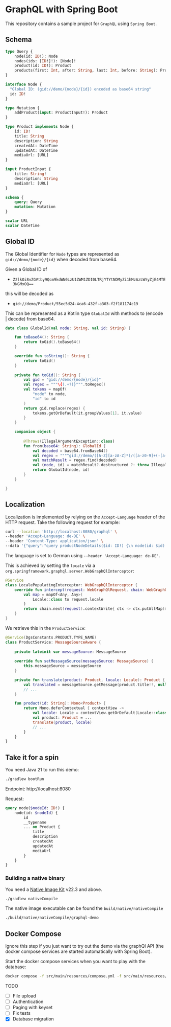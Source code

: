 # GraphQL with Spring Boot

This repository contains a sample project for `GraphQL` using `Spring Boot`.

## Schema

```graphql
type Query {
    node(id: ID!): Node
    nodes(ids: [ID!]!): [Node]!
    product(id: ID!): Product
    products(first: Int, after: String, last: Int, before: String): ProductConnection
}

interface Node {
  "Global ID: (gid://demo/{node}/{id}) encoded as base64 string"
  id: ID!
}

type Mutation {
    addProduct(input: ProductInput!): Product
}

type Product implements Node {
    id: ID!
    title: String
    description: String
    createdAt: DateTime
    updatedAt: DateTime
    mediaUrl: [URL]
}

input ProductInput {
    title: String!
    description: String
    mediaUrl: [URL]
}

schema {
    query: Query
    mutation: Mutation
}

scalar URL
scalar DateTime
```

## Global ID

The Global Identifier for `Node` types are represented as `gid://demo/{node}/{id}` when decoded from base64.

Given a Global ID of

- `Z2lkOi8vZGVtby9Qcm9kdWN0LzU1ZWM1ZDI0LTRjYTYtNDMyZi1hMzAzLWYyZjE4MTE3NGMxOQ==`

this will be decoded as

- `gid://demo/Product/55ec5d24-4ca6-432f-a303-f2f181174c19`

This can be represented as a Kotlin type `GlobalId` with methods to (encode | decode) from base64.

```kotlin
data class GlobalId(val node: String, val id: String) {

    fun toBase64(): String {
        return toGid().toBase64()
    }

    override fun toString(): String {
        return toGid()
    }
    
    private fun toGid(): String {
        val gid = "gid://demo/{node}/{id}"
        val regex = """\{(.+?)}""".toRegex()
        val tokens = mapOf(
            "node" to node,
            "id" to id
        )
        return gid.replace(regex) {
            tokens.getOrDefault(it.groupValues[1], it.value)
        }
    }

    companion object {
        
        @Throws(IllegalArgumentException::class)
        fun from(base64: String): GlobalId {
            val decoded = base64.fromBase64()
            val regex = """^gid://demo/([A-Z][a-zA-Z]*)/([a-z0-9]+(-[a-z0-9]+)*)$""".toRegex()
            val matchResult = regex.find(decoded)
            val (node, id) = matchResult?.destructured ?: throw IllegalArgumentException("Invalid ID: $base64")
            return GlobalId(node, id)
        }
    }

}

```

## Localization

Localization is implemented by relying on the `Accept-Language` header of the HTTP request. Take the
following request for example:

```bash
curl --location 'http://localhost:8080/graphql' \
--header 'Accept-Language: de-DE' \
--header 'Content-Type: application/json' \
--data '{"query":"query productNodeDetails($id: ID!) {\n node(id: $id) {\n id\n __typename\n ... on Product {\n title\n description\n }\n }\n}\n","variables":{"id":"Z2lkOi8vZGVtby9Qcm9kdWN0LzcxZTg5Nzc3LTI0ZmItNDA5MC04YTI3LTE0NzU2ZGQ2OWI3MQ"}}'
```

The language is set to German using `--header 'Accept-Language: de-DE'`.

This is achieved by setting the `locale` via a `org.springframework.graphql.server.WebGraphQlInterceptor`:

```kotlin
@Service
class LocalePopulatingInterceptor: WebGraphQlInterceptor {
    override fun intercept(request: WebGraphQlRequest, chain: WebGraphQlInterceptor.Chain): Mono<WebGraphQlResponse> {
        val map = mapOf<Any, Any>(
            Locale::class to request.locale
        )
        return chain.next(request).contextWrite{ ctx -> ctx.putAllMap(map) }
    }
}
```

We retrieve this in the `ProductService`:

```kotlin
@Service(DgsConstants.PRODUCT.TYPE_NAME)
class ProductService: MessageSourceAware {
    
    private lateinit var messageSource: MessageSource
    
    override fun setMessageSource(messageSource: MessageSource) {
        this.messageSource = messageSource
    }

    private fun translate(product: Product, locale: Locale): Product {
        val translated = messageSource.getMessage(product.title!!, null, locale)
        // ...
    }

    fun product(id: String): Mono<Product> {
        return Mono.deferContextual { contextView ->
            val locale: Locale = contextView.getOrDefault(Locale::class, Locale.getDefault())!!
            val product: Product = ...
            translate(product, locale)
            // ...
        }
    }
}
```

## Take it for a spin

You need Java 21 to run this demo:

```bash
./gradlew bootRun
```

Endpoint: http://localhost:8080

Request:

```graphql
query node($nodeId: ID!) {
    node(id: $nodeId) {
        id
        __typename
        ... on Product {
            title
            description
            createdAt
            updatedAt
            mediaUrl
        }
    }
}
```

### Building a native binary

You need a [Native Image Kit](https://bell-sw.com/pages/downloads/native-image-kit/#/nik-22-17) v22.3 and above.

```bash
./gradlew nativeCompile
```

The native image executable can be found the `build/native/nativeCompile`

```bash
./build/native/nativeCompile/graphql-demo
```


## Docker Compose

Ignore this step if you just want to try out the demo via the graphQl API (the docker compose services are started
automatically with Spring Boot).

Start the docker compose services when you want to play with the database:

```bash
docker compose -f src/main/resources/compose.yml -f src/main/resources/compose.dev.yml up -d
```

TODO

- [ ] File upload
- [ ] Authentication
- [ ] Paging with keyset
- [ ] Fix tests
- [x] Database migration
